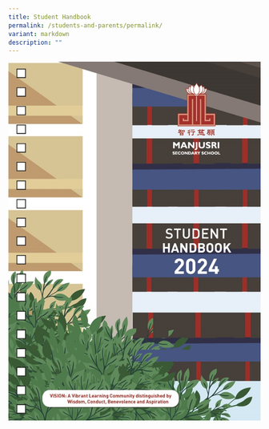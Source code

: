 ```yaml
---
title: Student Handbook
permalink: /students-and-parents/permalink/
variant: markdown
description: ""
---
```

![](/images/Students%20and%20Parents/Handbook/ManjsuriSec_HB24_Content_121652_Nov16_Page_001.jpg)